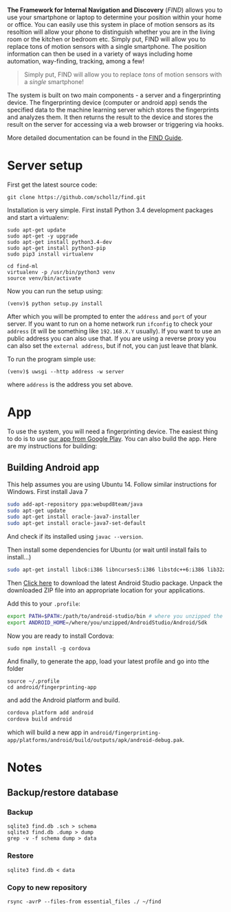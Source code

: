 **The Framework for Internal Navigation and Discovery** (*FIND*) allows you to use your smartphone or laptop to determine your position within your home or office. You can easily use this system in place of motion sensors as its resoltion will allow your phone to distinguish whether you are in the living room or the kitchen or bedroom etc. Simply put, FIND will allow you to replace tons of motion sensors with a single smartphone. The position information can then be used in a variety of ways including home automation, way-finding, tracking, among a few!

<blockquote>Simply put, FIND will allow you to replace <em>tons</em> of motion sensors with a <em>single</em> smartphone!</blockquote>

The system is built on two main components - a server
and a fingerprinting device. The fingerprinting device (computer or android app) sends the specified data to the machine learning server which stores the fingerprints and analyzes them. It then returns the result to the device and stores the result on the server for accessing via a web browser or triggering via hooks.

More detailed documentation can be found in the [FIND Guide](http://internalpositioning.com/guide/).

# Server setup

First get the latest source code:

    git clone https://github.com/schollz/find.git

Installation is very simple. First install Python 3.4 development
packages and start a virtualenv:

    sudo apt-get update
    sudo apt-get -y upgrade
    sudo apt-get install python3.4-dev
    sudo apt-get install python3-pip
    sudo pip3 install virtualenv

    cd find-ml
    virtualenv -p /usr/bin/python3 venv
    source venv/bin/activate

Now you can run the setup using:

    (venv)$ python setup.py install

After which you will be prompted to enter the `address` and `port` of
your server. If you want to run on a home network run `ifconfig` to
check your `address` (it will be something like `192.168.X.Y` usually).
If you want to use an public address you can also use that. If you are
using a reverse proxy you can also set the `external address`, but if
not, you can just leave that blank.

To run the program simple use:

    (venv)$ uwsgi --http address -w server

where `address` is the address you set above.

# App

To use the system, you will need a fingerprinting device. The easiest thing to do is to use [our app from Google Play](https://play.google.com/store/apps/details?id=com.hcp.find&hl=en).  You can also build the app. Here are my instructions for building:

## Building Android app

This help assumes you are using Ubuntu 14. Follow similar instructions for Windows. First install Java 7

```bash
sudo add-apt-repository ppa:webupd8team/java
sudo apt-get update
sudo apt-get install oracle-java7-installer
sudo apt-get install oracle-java7-set-default
```

And check if its installed using ```javac --version```.

Then install some dependencies for Ubuntu (or wait until install fails to install...)

```bash
sudo apt-get install libc6:i386 libncurses5:i386 libstdc++6:i386 lib32z1
```

Then [Click here](http://developer.android.com/sdk/index.html#Other) to download the latest Android Studio package. Unpack the downloaded ZIP file into an appropriate location for your applications.

Add this to your ```.profile```:

```bash
export PATH=$PATH:/path/to/android-studio/bin # where you unzipped the package
export ANDROID_HOME=/where/you/unzipped/AndroidStudio/Android/Sdk
```

Now you are ready to install Cordova:

```
sudo npm install -g cordova
```

And finally, to generate the app, load your latest profile and go into tthe folder

```
source ~/.profile
cd android/fingerprinting-app
```

and add the Android platform and build.

```bash
cordova platform add android
cordova build android
```

which will build a new app in ```android/fingerprinting-app/platforms/android/build/outputs/apk/android-debug.pak```.

# Notes

## Backup/restore database

### Backup

```
sqlite3 find.db .sch > schema
sqlite3 find.db .dump > dump
grep -v -f schema dump > data
```

### Restore

```
sqlite3 find.db < data
```

### Copy to new repository

```
rsync -avrP --files-from essential_files ./ ~/find
```